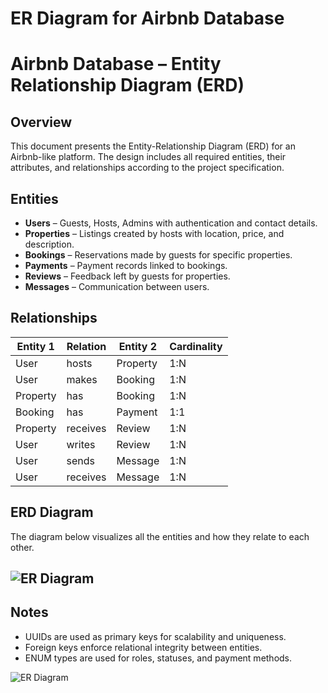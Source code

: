 # ER Diagram for Airbnb Database
# Airbnb Database – Entity Relationship Diagram (ERD)

## Overview

This document presents the Entity-Relationship Diagram (ERD) for an Airbnb-like platform. The design includes all required entities, their attributes, and relationships according to the project specification.

## Entities

- **Users** – Guests, Hosts, Admins with authentication and contact details.
- **Properties** – Listings created by hosts with location, price, and description.
- **Bookings** – Reservations made by guests for specific properties.
- **Payments** – Payment records linked to bookings.
- **Reviews** – Feedback left by guests for properties.
- **Messages** – Communication between users.

## Relationships

| Entity 1 | Relation     | Entity 2     | Cardinality |
|----------|--------------|--------------|-------------|
| User     | hosts        | Property     | 1:N         |
| User     | makes        | Booking      | 1:N         |
| Property | has          | Booking      | 1:N         |
| Booking  | has          | Payment      | 1:1         |
| Property | receives     | Review       | 1:N         |
| User     | writes       | Review       | 1:N         |
| User     | sends        | Message      | 1:N         |
| User     | receives     | Message      | 1:N         |

## ERD Diagram

The diagram below visualizes all the entities and how they relate to each other.

![ER Diagram](image.png)
---

## Notes

- UUIDs are used as primary keys for scalability and uniqueness.
- Foreign keys enforce relational integrity between entities.
- ENUM types are used for roles, statuses, and payment methods.



![ER Diagram](image.png)
